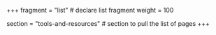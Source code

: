 +++
fragment = "list" # declare list fragment
weight = 100

section = "tools-and-resources" # section to pull the list of pages
+++